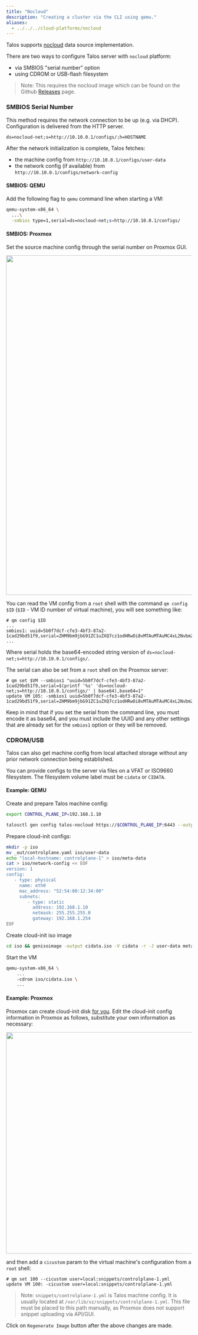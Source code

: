 ```yaml
---
title: "Nocloud"
description: "Creating a cluster via the CLI using qemu."
aliases:
  - ../../../cloud-platforms/nocloud
---
```


Talos supports [nocloud](https://cloudinit.readthedocs.io/en/latest/reference/datasources/nocloud.html) data source implementation.

There are two ways to configure Talos server with `nocloud` platform:

* via SMBIOS "serial number" option
* using CDROM or USB-flash filesystem

> Note: This requires the nocloud image which can be found on the Github [Releases](https://github.com/siderolabs/talos/releases) page.

### SMBIOS Serial Number

This method requires the network connection to be up (e.g. via DHCP).
Configuration is delivered from the HTTP server.

```text
ds=nocloud-net;s=http://10.10.0.1/configs/;h=HOSTNAME
```

After the network initialization is complete, Talos fetches:

* the machine config from `http://10.10.0.1/configs/user-data`
* the network config (if available) from `http://10.10.0.1/configs/network-config`

#### SMBIOS: QEMU

Add the following flag to `qemu` command line when starting a VM:

```bash
qemu-system-x86_64 \
  ...\
  -smbios type=1,serial=ds=nocloud-net;s=http://10.10.0.1/configs/
```

#### SMBIOS: Proxmox

Set the source machine config through the serial number on Proxmox GUI.

<img src="/images/no-cloud/proxmox-smbios.png" width="920px">

You can read the VM config from a `root` shell with the command `qm config $ID` (```$ID``` - VM ID number of virtual machine), you will see something like:

```shellsession
# qm config $ID
...
smbios1: uuid=5b0f7dcf-cfe3-4bf3-87a2-1cad29bd51f9,serial=ZHM9bm9jbG91ZC1uZXQ7cz1odHRwOi8vMTAuMTAuMC4xL2NvbmZpZ3Mv,base64=1
...
```

Where serial holds the base64-encoded string version of `ds=nocloud-net;s=http://10.10.0.1/configs/`.

The serial can also be set from a `root` shell on the Proxmox server:

```shellsession
# qm set $VM --smbios1 "uuid=5b0f7dcf-cfe3-4bf3-87a2-1cad29bd51f9,serial=$(printf '%s' 'ds=nocloud-net;s=http://10.10.0.1/configs/' | base64),base64=1"
update VM 105: -smbios1 uuid=5b0f7dcf-cfe3-4bf3-87a2-1cad29bd51f9,serial=ZHM9bm9jbG91ZC1uZXQ7cz1odHRwOi8vMTAuMTAuMC4xL2NvbmZpZ3Mv,base64=1
```

Keep in mind that if you set the serial from the command line, you must encode it as base64, and you must include the UUID and any other settings that are already set for the `smbios1` option or they will be removed.

### CDROM/USB

Talos can also get machine config from local attached storage without any prior network connection being established.

You can provide configs to the server via files on a VFAT or ISO9660 filesystem.
The filesystem volume label must be ```cidata``` or ```CIDATA```.

#### Example: QEMU

Create and prepare Talos machine config:

```bash
export CONTROL_PLANE_IP=192.168.1.10

talosctl gen config talos-nocloud https://$CONTROL_PLANE_IP:6443 --output-dir _out
```

Prepare cloud-init configs:

```bash
mkdir -p iso
mv _out/controlplane.yaml iso/user-data
echo "local-hostname: controlplane-1" > iso/meta-data
cat > iso/network-config << EOF
version: 1
config:
   - type: physical
     name: eth0
     mac_address: "52:54:00:12:34:00"
     subnets:
        - type: static
          address: 192.168.1.10
          netmask: 255.255.255.0
          gateway: 192.168.1.254
EOF
```

Create cloud-init iso image

```bash
cd iso && genisoimage -output cidata.iso -V cidata -r -J user-data meta-data network-config
```

Start the VM

```bash
qemu-system-x86_64 \
    ...
    -cdrom iso/cidata.iso \
    ...
```

#### Example: Proxmox

Proxmox can create cloud-init disk [for you](https://pve.proxmox.com/wiki/Cloud-Init_Support).
Edit the cloud-init config information in Proxmox as follows, substitute your own information as necessary:

<img src="/images/no-cloud/proxmox-cloudinit.png" width="600px">

and then add a ```cicustom``` param to the virtual machine's configuration from a ```root``` shell:

```shellsession
# qm set 100 --cicustom user=local:snippets/controlplane-1.yml
update VM 100: -cicustom user=local:snippets/controlplane-1.yml
```

> Note: `snippets/controlplane-1.yml` is Talos machine config.
It is usually located at `/var/lib/vz/snippets/controlplane-1.yml`.
This file must be placed to this path manually, as Proxmox does not support snippet uploading via API/GUI.

Click on `Regenerate Image` button after the above changes are made.
